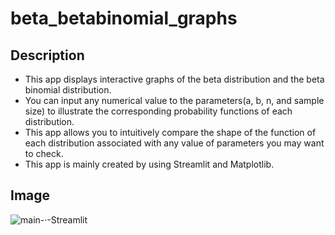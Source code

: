 # beta_betabinomial_graphs

## Description
- This app displays interactive graphs of the beta distribution and the beta binomial distribution.
- You can input any numerical value to the parameters(a, b, n, and sample size) to illustrate the corresponding probability functions of each distribution.
- This app allows you to intuitively compare the shape of the function of each distribution associated with any value of parameters you may want to check.
- This app is mainly created by using Streamlit and Matplotlib.

## Image
![main-·-Streamlit](https://user-images.githubusercontent.com/47049251/96973362-bf8b2180-1552-11eb-8c94-ed070928f7c0.png)
